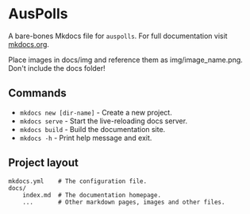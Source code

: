 # AusPolls

A bare-bones Mkdocs file for `auspolls`. For full documentation visit [mkdocs.org](https://www.mkdocs.org).

Place images in docs/img and reference them as img/image_name.png. Don't include the docs folder!

## Commands

* `mkdocs new [dir-name]` - Create a new project.
* `mkdocs serve` - Start the live-reloading docs server.
* `mkdocs build` - Build the documentation site.
* `mkdocs -h` - Print help message and exit.

## Project layout

    mkdocs.yml    # The configuration file.
    docs/
        index.md  # The documentation homepage.
        ...       # Other markdown pages, images and other files.
